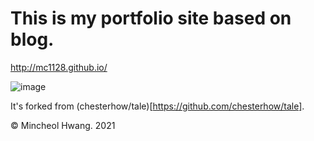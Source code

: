 # This is my portfolio site based on blog.

http://mc1128.github.io/

![image](https://images.unsplash.com/photo-1554147090-e1221a04a025?ixid=MXwxMjA3fDB8MHxwaG90by1wYWdlfHx8fGVufDB8fHw%3D&ixlib=rb-1.2.1&auto=format&fit=crop&w=1462&q=80)

It's forked from (chesterhow/tale)[https://github.com/chesterhow/tale].

© Mincheol Hwang. 2021
